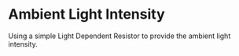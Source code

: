 # Ambient Light Intensity

Using a simple Light Dependent Resistor to provide the ambient light intensity.
